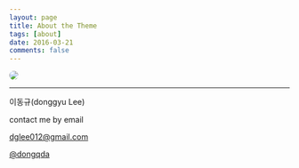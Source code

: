 ```yaml
---
layout: page
title: About the Theme
tags: [about]
date: 2016-03-21
comments: false
---
```


<img src="http://dy.gnch.or.kr/img/no-image.jpg" style="border-radius:150px;">

<hr>

<i class="far fa-id-card"></i> 이동규(donggyu Lee)

<i class="fas fa-phone"></i> contact me by email

<i class="fas fa-envelope-square"></i> dglee012@gmail.com

<i class="fab fa-github"></i> [@dongqda](https://github.com/dongqda)






